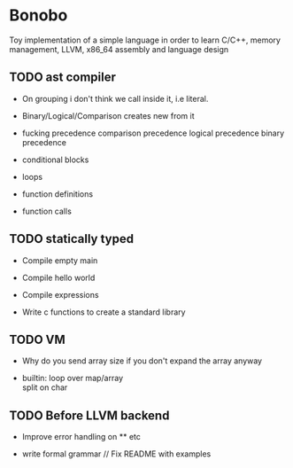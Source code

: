 # Bonobo

Toy implementation of a simple language in order to learn C/C++, memory management, LLVM, x86_64 assembly and language design


## TODO ast compiler

* On grouping i don't think we call inside it, i.e literal. 

* Binary/Logical/Comparison creates new from it

* fucking precedence 
    comparison precedence 
    logical precedence
    binary precedence

* conditional blocks

* loops

* function definitions 

* function calls


## TODO statically typed

* Compile empty main 

* Compile hello world

* Compile expressions

* Write c functions to create a standard library


## TODO VM 

* Why do you send array size if you don't expand the array anyway

* builtin:
    loop over map/array    
    split on char

## TODO Before LLVM backend

* Improve error handling on ** etc

* write formal grammar // Fix README with examples


